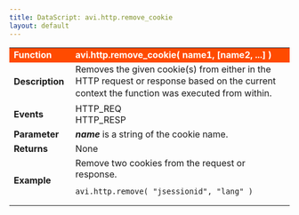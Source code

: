 ```yaml
---
title: DataScript: avi.http.remove_cookie
layout: default
---
```

<table class="table table-hover"> 
 <tbody> 
  <tr bgcolor="ff4b00"> 
   <td width="100"><span style="color: white; font-size: medium;"><strong>Function</strong></span></td> 
   <td width="600"><span style="color: white;"><b>avi.http.remove_cookie( name1, [name2, ...] )</b></span></td> 
  </tr> 
  <tr> 
   <td width="100"><span style="font-size: medium;"><strong>Description</strong></span></td> 
   <td width="600"><span style="font-weight: 400;">Removes the given cookie(s) from either in the HTTP&nbsp;request or response based on the&nbsp;<span style="font-family: inherit; font-size: inherit; line-height: 1.42857;">current context the function&nbsp;was executed from within.</span></span></td> 
  </tr> 
  <tr> 
   <td width="100"><span style="font-size: medium;"><strong>Events</strong></span></td> 
   <td width="600">HTTP_REQ<br> HTTP_RESP</td> 
  </tr> 
  <tr> 
   <td width="100"><span style="font-size: medium;"><strong>Parameter</strong></span></td> 
   <td width="600"><strong><em>name</em></strong> is a string of the cookie name.</td> 
  </tr> 
  <tr> 
   <td width="100"><span style="font-size: medium;"><strong>Returns</strong></span></td> 
   <td width="600">None</td> 
  </tr> 
  <tr> 
   <td width="100"><span style="font-size: medium;"><strong>Example</strong></span></td> 
   <td width="600">Remove two cookies from the request or response.<br> 
    <!-- Crayon Syntax Highlighter v2.7.1 --> <pre><code class="language-lua">avi.http.remove( "jsessionid", "lang" )</code></pre> 
    <!-- [Format Time: 0.0008 seconds] --> </td> 
  </tr> 
 </tbody> 
</table>
